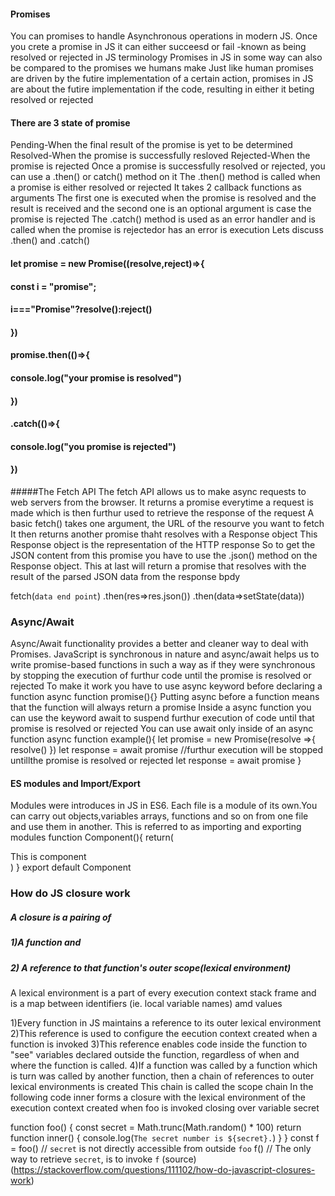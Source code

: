 #### Promises
You can promises to handle Asynchronous operations in modern JS.
Once you crete a promise in JS it can either succeesd or fail -known as being resolved or rejected in JS terminology
Promises in JS in some way can also be compared to the promises we humans make
Just like human promises are driven by the futire implementation of a certain action, promises in JS are about the futire implementation if the code, resulting in either it beting resolved or rejected
#### There are 3 state of promise
Pending-When the final result of the promise is yet to be determined
Resolved-When the promise is successfully resloved
Rejected-When the promise is rejected
Once a promise is successfully resolved or rejected, you can use a .then() or catch() method on it
The .then() method is called when a promise is either resolved or rejected
It takes 2 callback functions as arguments
The first one is executed when the promise is resolved and the result is received and the second one is an optional argument is case the promise is rejected
The .catch() method is used as an error handler and is called when the promise is rejectedor has an error is execution
Lets discuss .then() and .catch()
#### let promise = new  Promise((resolve,reject)=>{
#### const i = "promise";
#### i==="Promise"?resolve():reject()
#### })
#### promise.then(()=>{
#### console.log("your promise is resolved")
#### })
#### .catch(()=>{
#### console.log("you promise is rejected")
#### })

#####The Fetch API 
The fetch API allows us to make async requests to web servers from the browser.
It returns a promise everytime a request is made which is then furthur used to retrieve the response of the request
A basic fetch() takes one argument, the URL of the resourve you want to fetch
It then returns another promise thaht resolves with a Response object
This Response object is the representation of the HTTP response
So to get the JSON content from this promise you have to use the .json() method on the Response object.
This at last will return a promise that resolves with the result of the parsed JSON data from the response bpdy

fetch(`data end point`)
.then(res=>res.json())
.then(data=>setState(data))

### Async/Await
Async/Await functionality provides a better and cleaner way to deal with Promises.
JavaScript is synchronous in nature and async/await helps us to write promise-based functions in such a way as if they were synchronous by stopping the execution of furthur code until the promise is resolved or rejected
To make it work you have to use async keyword before declaring a function
async function promise(){}
Putting async before a function means that the function will always return a promise
Inside a async function you can use the keyword await to suspend furthur execution of code until that promise is resolved or rejected
You can use await only inside of an async function
async function example(){
let promise = new Promise(resolve =>{
resolve()
})
let response = await promise  //furthur execution will be stopped untillthe promise is resolved or rejected
let response = await promise 
}
#### ES modules and Import/Export
Modules were introduces in JS in ES6. Each file is a module of its own.You can carry out objects,variables arrays, functions and so on from one file and use them in another.
This is referred to as importing and exporting modules
function Component(){
return(
<div>This is component</div>)
}
export default Component

### How do JS closure work
##### A closure is a pairing of 
##### 1)A function and 
##### 2) A reference to that function's outer scope(lexical environment)

A lexical environment is a part of every execution context stack frame and is a map between identifiers (ie. local variable names) amd values

1)Every function in JS maintains a reference to its outer lexical environment
2)This reference is used to configure the eecution context created when a function is invoked
3)This reference enables code inside the function to "see" variables declared outside the function, regardless of when and where the function is called.
4)If a function was called by a function which is turn was called by another function, then a chain of references to outer lexical environments is created This chain is called the scope chain
In the following code inner forms a closure with the lexical environment of the execution context created when foo is invoked closing over variable secret

function foo() {
  const secret = Math.trunc(Math.random() * 100)
  return function inner() {
    console.log(`The secret number is ${secret}.`)
  }
}
const f = foo() // `secret` is not directly accessible from outside `foo`
f() // The only way to retrieve `secret`, is to invoke `f`
(source)(https://stackoverflow.com/questions/111102/how-do-javascript-closures-work)





 






 







